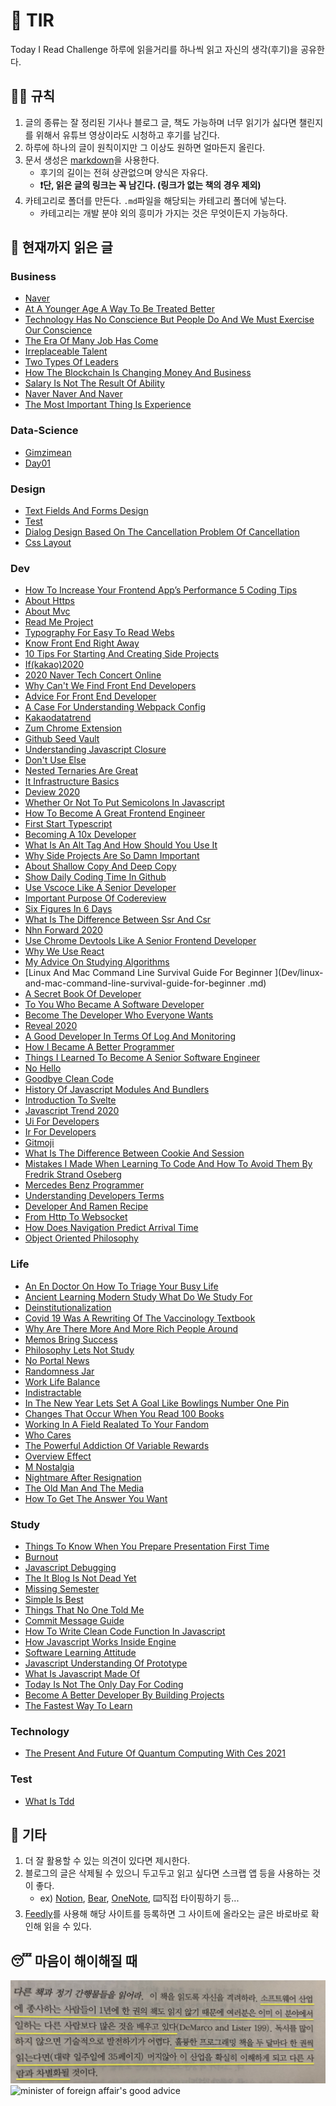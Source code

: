 # 📖 TIR
Today I Read Challenge
하루에 읽을거리를 하나씩 읽고 자신의 생각(후기)을 공유한다.   

## 👩‍⚖️ 규칙  

1. 글의 종류는 잘 정리된 기사나 블로그 글, 책도 가능하며 너무 읽기가 싫다면 챌린지를 위해서 유튜브 영상이라도 시청하고 후기를 남긴다. 
2. 하루에 하나의 글이 원칙이지만 그 이상도 원하면 얼마든지 올린다. 
3. 문서 생성은 [markdown](https://gist.github.com/ihoneymon/652be052a0727ad59601)을 사용한다.   
    - 후기의 길이는 전혀 상관없으며 양식은 자유다.  
    - **❗단, 읽은 글의 링크는 꼭 남긴다. (링크가 없는 책의 경우 제외)** 
4. 카테고리로 폴더를 만든다. `.md`파일을 해당되는 카테고리 폴더에 넣는다.   
    - 카테고리는 개발 분야 외의 흥미가 가지는 것은 무엇이든지 가능하다.   

## 📰 현재까지 읽은 글  
### Business

- [Naver](Business/naver.md)
- [At A Younger Age A Way To Be Treated Better](Business/at-a-younger-age-a-way-to-be-treated-better.md)
- [Technology Has No Conscience But People Do And We Must Exercise Our Conscience](Business/technology-has-no-conscience-but-people-do-and-we-must-exercise-our-conscience.md)
- [The Era Of Many Job Has Come](Business/the-era-of-many-job-has-come.md)
- [Irreplaceable Talent](Business/irreplaceable-talent.md)
- [Two Types Of Leaders](Business/two-types-of-leaders.md)
- [How The Blockchain Is Changing Money And Business](Business/how-the-blockchain-is-changing-money-and-business.md)
- [Salary Is Not The Result Of Ability](Business/Salary-is-not-the-result-of-ability..md)
- [Naver Naver And Naver](Business/naver-naver-and-naver.md)
- [The Most Important Thing Is Experience](Business/the-most-important-thing-is-experience.md)

### Data-Science

- [Gimzimean](Data-Science/GIMZIMEAN.md)
- [Day01](Data-Science/Day01.md)

### Design

- [Text Fields And Forms Design](Design/text-fields-and-forms-design.md)
- [Test](Design/test.md)
- [Dialog Design Based On The Cancellation Problem Of Cancellation](Design/dialog-design-based-on-the-cancellation-problem-of-cancellation.md)
- [Css Layout](Design/css-layout.md)

### Dev

- [How To Increase Your Frontend App’s Performance 5 Coding Tips](Dev/how-to-increase-your-frontend-app’s-performance-5-coding-tips.md)
- [About Https](Dev/about-https.md)
- [About Mvc](Dev/about-mvc.md)
- [Read Me Project](Dev/read-me-project.md)
- [Typography For Easy To Read Webs](Dev/typography-for-easy-to-read-webs.md)
- [Know Front End Right Away](Dev/know-front-end-right-away.md)
- [10 Tips For Starting And Creating Side Projects](Dev/10-tips-for-starting-and-creating-side-projects.md)
- [If(kakao)2020](Dev/if(kakao)2020.md)
- [2020 Naver Tech Concert Online](Dev/2020-naver-tech-concert-online.md)
- [Why Can't We Find Front End Developers](Dev/why-can't-we-find-front-end-developers.md)
- [Advice For Front End Developer](Dev/advice-for-front-end-developer.md)
- [A Case For Understanding Webpack Config](Dev/a-case-for-understanding-webpack-config.md)
- [Kakaodatatrend](Dev/kakaodatatrend.md)
- [Zum Chrome Extension](Dev/zum-chrome-extension.md)
- [Github Seed Vault](Dev/github-seed-vault.md)
- [Understanding Javascript Closure](Dev/understanding-javascript-closure.md)
- [Don't Use Else](Dev/don't-use-else.md)
- [Nested Ternaries Are Great](Dev/nested-ternaries-are-great.md)
- [It Infrastructure Basics](Dev/it-infrastructure-basics.md)
- [Deview 2020](Dev/deview-2020.md)
- [Whether Or Not To Put Semicolons In Javascript](Dev/whether-or-not-to-put-semicolons-in-javaScript.md)
- [How To Become A Great Frontend Engineer](Dev/how-to-become-a-great-frontend-engineer.md)
- [First Start Typescript](Dev/first-start-typescript.md)
- [Becoming A 10x Developer](Dev/becoming-a-10x-developer.md)
- [What Is An Alt Tag And How Should You Use It](Dev/what-is-an-alt-tag-and-how-should-you-use-it.md)
- [Why Side Projects Are So Damn Important](Dev/why-side-projects-are-so-damn-important.md)
- [About Shallow Copy And Deep Copy](Dev/about-shallow-copy-and-deep-copy.md)
- [Show Daily Coding Time In Github](Dev/show-daily-coding-time-in-github.md)
- [Use Vscoce Like A Senior Developer](Dev/use-vscoce-like-a-senior-developer.md)
- [Important Purpose Of Codereview](Dev/important-purpose-of-codereview.md)
- [Six Figures In 6 Days](Dev/six-figures-in-6-days.md)
- [What Is The Difference Between Ssr And Csr](Dev/what-is-the-difference-between-SSR-and-CSR.md)
- [Nhn Forward 2020](Dev/nhn-forward-2020.md)
- [Use Chrome Devtools Like A Senior Frontend Developer](Dev/use-chrome-devTools-like-a-senior-frontend-developer.md)
- [Why We Use React](Dev/why-we-use-react.md)
- [My Advice On Studying Algorithms](Dev/my-advice-on-studying-algorithms.md)
- [Linux And Mac Command Line Survival Guide For Beginner
](Dev/linux-and-mac-command-line-survival-guide-for-beginner
.md)
- [A Secret Book Of Developer](Dev/a-secret-book-of-developer.md)
- [To You Who Became A Software Developer](Dev/to-you-who-became-a-software-developer.md)
- [Become The Developer Who Everyone Wants](Dev/become-the-developer-who-everyone-wants.md)
- [Reveal 2020](Dev/reveal-2020.md)
- [A Good Developer In Terms Of Log And Monitoring](Dev/a-good-developer-in-terms-of-log-and-monitoring.md)
- [How I Became A Better Programmer](Dev/how-i-became-a-better-programmer.md)
- [Things I Learned To Become A Senior Software Engineer](Dev/things-i-learned-to-become-a-senior-software-engineer.md)
- [No Hello](Dev/no-hello.md)
- [Goodbye Clean Code](Dev/goodbye-clean-code.md)
- [History Of Javascript Modules And Bundlers](Dev/history-of-javascript-modules-and-bundlers.md)
- [Introduction To Svelte](Dev/introduction-to-svelte.md)
- [Javascript Trend 2020](Dev/javascript-trend-2020.md)
- [Ui For Developers](Dev/ui-for-developers.md)
- [Ir For Developers](Dev/ir-for-developers.md)
- [Gitmoji](Dev/gitmoji.md)
- [What Is The Difference Between Cookie And Session](Dev/what-is-the-difference-between-cookie-and-session.md)
- [Mistakes I Made When Learning To Code And How To Avoid Them By Fredrik Strand Oseberg](Dev/mistakes-i-made-when-learning-to-code-and-how-to-avoid-them-by-fredrik-strand-oseberg.md)
- [Mercedes Benz Programmer](Dev/mercedes-benz-programmer.md)
- [Understanding Developers Terms](Dev/understanding-developers-terms.md)
- [Developer And Ramen Recipe](Dev/developer-and-ramen-recipe.md)
- [From Http To Websocket](Dev/from-HTTP-to-WEBSOCKET.md)
- [How Does Navigation Predict Arrival Time](Dev/how-does-navigation-predict-arrival-time.md)
- [Object Oriented Philosophy](Dev/object-oriented-philosophy.md)

### Life

- [An En Doctor On How To Triage Your Busy Life](Life/an-en-doctor-on-how-to-triage-your-busy-life.md)
- [Ancient Learning Modern Study What Do We Study For](Life/ancient-learning-modern-study-what-do-we-study-for.md)
- [Deinstitutionalization](Life/deinstitutionalization.md)
- [Covid 19 Was A Rewriting Of The Vaccinology Textbook](Life/COVID-19-was-a-rewriting-of-the-vaccinology-textbook.md)
- [Why Are There More And More Rich People Around](Life/why-are-there-more-and-more-rich-people-around.md)
- [Memos Bring Success](Life/memos-bring-success.md)
- [Philosophy Lets Not Study](Life/philosophy-lets-not-study.md)
- [No Portal News](Life/no-portal-news.md)
- [Randomness Jar](Life/randomness-jar.md)
- [Work Life Balance](Life/work-life-balance.md)
- [Indistractable](Life/indistractable.md)
- [In The New Year Lets Set A Goal Like Bowlings Number One Pin](Life/in-the-new-year-lets-set-a-goal-like-bowlings-number-one-pin.md)
- [Changes That Occur When You Read 100 Books](Life/changes-that-occur-when-you-read-100-books.md)
- [Working In A Field Realated To Your Fandom](Life/working-in-a-field-realated-to-your-fandom.md)
- [Who Cares](Life/who-cares.md)
- [The Powerful Addiction Of Variable Rewards](Life/the-powerful-addiction-of-variable-rewards.md)
- [Overview Effect](Life/overview-effect.md)
- [M Nostalgia](Life/m-nostalgia.md)
- [Nightmare After Resignation](Life/nightmare-after-resignation.md)
- [The Old Man And The Media](Life/the-old-man-and-the-media.md)
- [How To Get The Answer You Want](Life/how-to-get-the-answer-you-want.md)

### Study

- [Things To Know When You Prepare Presentation First Time](Study/things-to-know-when-you-prepare-presentation-first-time.md)
- [Burnout](Study/burnout.md)
- [Javascript Debugging](Study/javascript-debugging.md)
- [The It Blog Is Not Dead Yet](Study/the-IT-blog-is-not-dead-yet.md)
- [Missing Semester](Study/missing-semester.md)
- [Simple Is Best](Study/simple-is-best.md)
- [Things That No One Told Me](Study/things-that-no-one-told-me.md)
- [Commit Message Guide](Study/commit-message-guide.md)
- [How To Write Clean Code Function In Javascript](Study/how-to-write-clean-code-function-in-javascript.md)
- [How Javascript Works Inside Engine](Study/how-javascript-works-inside-engine.md)
- [Software Learning Attitude](Study/software-learning-attitude.md)
- [Javascript Understanding Of Prototype](Study/javascript-understanding-of-prototype.md)
- [What Is Javascript Made Of](Study/what-is-javascript-made-of.md)
- [Today Is Not The Only Day For Coding](Study/today-is-not-the-only-day-for-coding.md)
- [Become A Better Developer By Building Projects](Study/become-a-better-developer-by-building-projects.md)
- [The Fastest Way To Learn](Study/the-fastest-way-to-learn.md)

### Technology

- [The Present And Future Of Quantum Computing With Ces 2021](Technology/the-present-and-future-of-quantum-computing-with-ces-2021.md)

### Test

- [What Is Tdd](Test/what-is-TDD.md)

## 💬 기타  
1. 더 잘 활용할 수 있는 의견이 있다면 제시한다.  
2. 블로그의 글은 삭제될 수 있으니 두고두고 읽고 싶다면 스크랩 앱 등을 사용하는 것이 좋다.  
    - ex) [Notion](https://www.notion.so/), [Bear](https://bear.app/), [OneNote](https://www.onenote.com/), ⌨️직접 타이핑하기 등...
3. [Feedly](https://feedly.com/)를 사용해 해당 사이트를 등록하면 그 사이트에 올라오는 글은 바로바로 확인해 읽을 수 있다.   


## 😴 마음이 해이해질 때 

![code-complete2](img/IMG_7770.jpg)
![minister of foreign affair's good advice](img/kang.png)
